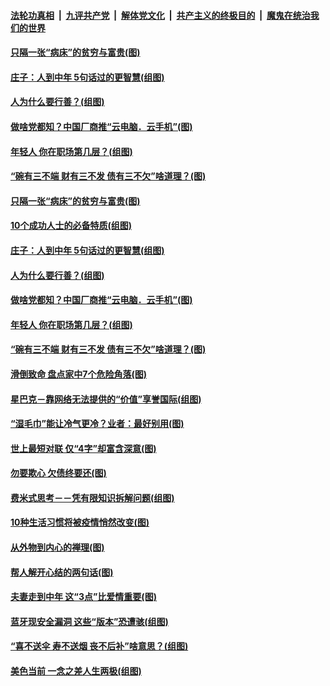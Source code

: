 

####  [法轮功真相](../../../../basic/blob/master/README.md?t=09200402) &nbsp;|&nbsp; [九评共产党](../../../../9ping.md/blob/master/README.md?t=09200402) &nbsp;|&nbsp; [解体党文化](../../../../jtdwh.md/blob/master/README.md?t=09200402)  &nbsp;|&nbsp; [共产主义的终极目的](../../../../gczydzjmd.md/blob/master/README.md?t=09200402) &nbsp;|&nbsp; [魔鬼在统治我们的世界](../../../../mgztzwmdsj.md/blob/master/README.md?t=09200402) 

#### [只隔一张“病床”的贫穷与富贵(图)](../pages/p8/946620.md?t=09200402) 

#### [庄子：人到中年 5句话过的更智慧(组图)](../pages/p8/946596.md?t=09200402) 

#### [人为什么要行善？(组图)](../pages/p8/946265.md?t=09200402) 

#### [做啥党都知？中国厂商推“云电脑．云手机”(图)](../pages/p8/946444.md?t=09200402) 

#### [年轻人 你在职场第几层？(组图)](../pages/p8/946231.md?t=09200402) 

#### [“碗有三不端 财有三不发 债有三不欠”啥道理？(图)](../pages/p8/946011.md?t=09200402) 

#### [只隔一张“病床”的贫穷与富贵(图)](../pages/p8/946620.md?t=09200402) 

#### [10个成功人士的必备特质(组图)](../pages/p8/946312.md?t=09200402) 

#### [庄子：人到中年 5句话过的更智慧(组图)](../pages/p8/946596.md?t=09200402) 

#### [人为什么要行善？(组图)](../pages/p8/946265.md?t=09200402) 

#### [做啥党都知？中国厂商推“云电脑．云手机”(图)](../pages/p8/946444.md?t=09200402) 

#### [年轻人 你在职场第几层？(组图)](../pages/p8/946231.md?t=09200402) 

#### [“碗有三不端 财有三不发 债有三不欠”啥道理？(图)](../pages/p8/946011.md?t=09200402) 

#### [滑倒致命 盘点家中7个危险角落(图)](../pages/p8/946407.md?t=09200402) 

#### [星巴克－靠网络无法提供的“价值”享誉国际(组图)](../pages/p8/945895.md?t=09200402) 

#### [“湿毛巾”能让冷气更冷？业者：最好别用(图)](../pages/p8/946414.md?t=09200402) 

#### [世上最短对联 仅“4字”却富含深意(图)](../pages/p8/946352.md?t=09200402) 

#### [勿要欺心 欠债终要还(图)](../pages/p8/945761.md?t=09200402) 

#### [费米式思考－－凭有限知识拆解问题(组图)](../pages/p8/945890.md?t=09200402) 

#### [10种生活习惯将被疫情悄然改变(图)](../pages/p8/945871.md?t=09200402) 

#### [从外物到内心的禅理(图)](../pages/p8/945750.md?t=09200402) 

#### [帮人解开心结的两句话(图)](../pages/p8/945754.md?t=09200402) 

#### [夫妻走到中年 这“3点”比爱情重要(图)](../pages/p8/946183.md?t=09200402) 

#### [蓝牙现安全漏洞 这些“版本”恐遭骇(组图)](../pages/p8/946130.md?t=09200402) 

#### [“喜不送伞 寿不送烟 丧不后补”啥意思？(组图)](../pages/p8/946008.md?t=09200402) 

#### [美色当前 一念之差人生两极(组图)](../pages/p8/945580.md?t=09200402) 

